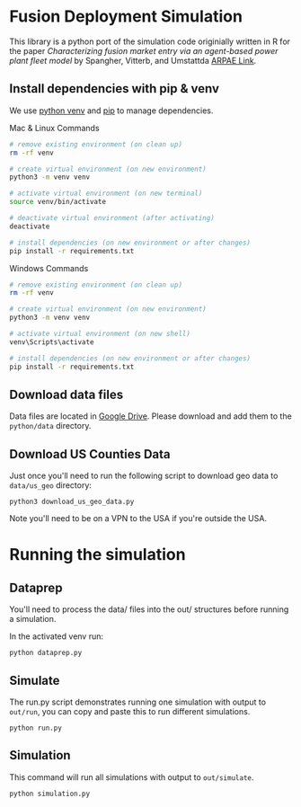 # Fusion Deployment Simulation

This library is a python port of the simulation code originially written in R for the paper
_Characterizing fusion market entry via an agent-based power plant fleet model_ by Spangher, Vitterb, and Umstattda 
[ARPAE Link](https://arpa-e.energy.gov/technologies/publications/characterizing-fusion-market-entry-agent-based-power-plant-fleet-model).

## Install dependencies with pip & venv

We use [python venv]() and [pip]() to manage dependencies.

Mac & Linux Commands
```bash
# remove existing environment (on clean up)
rm -rf venv

# create virtual environment (on new environment)
python3 -m venv venv

# activate virtual environment (on new terminal)
source venv/bin/activate

# deactivate virtual environment (after activating)
deactivate

# install dependencies (on new environment or after changes)
pip install -r requirements.txt
```

Windows Commands
```bash
# remove existing environment (on clean up)
rm -rf venv

# create virtual environment (on new environment)
python3 -m venv venv

# activate virtual environment (on new shell)
venv\Scripts\activate

# install dependencies (on new environment or after changes)
pip install -r requirements.txt
```

## Download data files

Data files are located in [Google Drive](https://drive.google.com/drive/folders/1O7q-9J_2qYRtgbwDxbOpgZETMU3DMRrh?usp=drive_link).
Please download and add them to the `python/data` directory.

## Download US Counties Data

Just once you'll need to run the following script to download geo data to `data/us_geo` directory:

```
python3 download_us_geo_data.py
```

Note you'll need to be on a VPN to the USA if you're outside the USA.

# Running the simulation

## Dataprep

You'll need to process the data/ files into the out/ structures before running a simulation.

In the activated venv run:
```
python dataprep.py
```

## Simulate

The run.py script demonstrates running one simulation with output to `out/run`, 
you can copy and paste this to run different simulations.

```
python run.py
```

## Simulation

This command will run all simulations with output to `out/simulate`.

```
python simulation.py
```